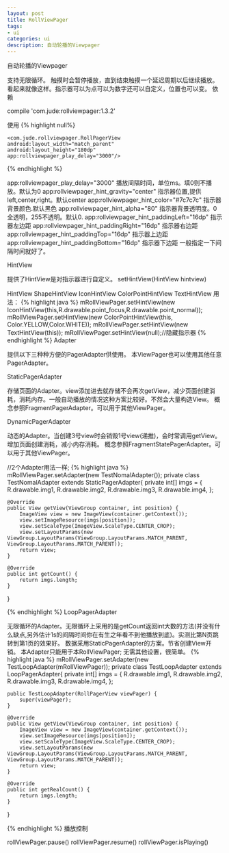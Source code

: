```yaml
---
layout: post
title: RollViewPager
tags:
- ui
categories: ui
description: 自动轮播的Viewpager
---
```

自动轮播的Viewpager

支持无限循环。 触摸时会暂停播放，直到结束触摸一个延迟周期以后继续播放。 看起来就像这样。指示器可以为点可以为数字还可以自定义，位置也可以变。
依赖

compile 'com.jude:rollviewpager:1.3.2'

使用
{% highlight  null%} 

    <com.jude.rollviewpager.RollPagerView
    android:layout_width="match_parent"
    android:layout_height="180dp"
    app:rollviewpager_play_delay="3000"/>

{% endhighlight %} 

app:rollviewpager_play_delay="3000" 播放间隔时间，单位ms。填0则不播放。默认为0 app:rollviewpager_hint_gravity="center" 指示器位置,提供left,center,right。默认center
app:rollviewpager_hint_color="#7c7c7c" 指示器背景颜色.默认黑色
app:rollviewpager_hint_alpha="80" 指示器背景透明度。0全透明，255不透明。默认0.
app:rollviewpager_hint_paddingLeft="16dp" 指示器左边距
app:rollviewpager_hint_paddingRight="16dp" 指示器右边距
app:rollviewpager_hint_paddingTop="16dp" 指示器上边距
app:rollviewpager_hint_paddingBottom="16dp" 指示器下边距
一般指定一下间隔时间就好了。

HintView

提供了HintView是对指示器进行自定义。
setHintView(HintView hintview)

HintView
ShapeHintView
IconHintView
ColorPointHintView
TextHintView
用法：
{% highlight java %} 
mRollViewPager.setHintView(new IconHintView(this,R.drawable.point_focus,R.drawable.point_normal));
mRollViewPager.setHintView(new ColorPointHintView(this, Color.YELLOW,Color.WHITE));
mRollViewPager.setHintView(new TextHintView(this));
mRollViewPager.setHintView(null);//隐藏指示器
{% endhighlight %} 
Adapter

提供以下三种种方便的PagerAdapter供使用。
本ViewPager也可以使用其他任意PagerAdapter。

StaticPagerAdapter

存储页面的Adapter。view添加进去就存储不会再次getView，减少页面创建消耗，消耗内存。一般自动播放的情况这种方案比较好。不然会大量构造View。 概念参照FragmentPagerAdapter。可以用于其他ViewPager。

DynamicPagerAdapter

动态的Adapter。当创建3号view时会销毁1号view(递推)，会时常调用getView。增加页面创建消耗，减小内存消耗。 概念参照FragmentStatePagerAdapter。可以用于其他ViewPager。

//2个Adapter用法一样;
{% highlight java %} 
mRollViewPager.setAdapter(new TestNomalAdapter());
private class TestNomalAdapter extends StaticPagerAdapter{
    private int[] imgs = {
            R.drawable.img1,
            R.drawable.img2,
            R.drawable.img3,
            R.drawable.img4,
    };

    @Override
    public View getView(ViewGroup container, int position) {
        ImageView view = new ImageView(container.getContext());
        view.setImageResource(imgs[position]);
        view.setScaleType(ImageView.ScaleType.CENTER_CROP);
        view.setLayoutParams(new ViewGroup.LayoutParams(ViewGroup.LayoutParams.MATCH_PARENT, ViewGroup.LayoutParams.MATCH_PARENT));
        return view;
    }

    @Override
    public int getCount() {
        return imgs.length;
    }
}

{% endhighlight %} 
LoopPagerAdapter

无限循环的Adapter。无限循环上采用的是getCount返回int大数的方法(并没有什么缺点,另外估计1s的间隔时间你在有生之年看不到他播放到底)。实测比第N页跳转到第1页的效果好。
数据采用StaticPagerAdapter的方案。节省创建View开销。 本Adapter只能用于本RollViewPager;
无需其他设置，很简单。
{% highlight java %} 
mRollViewPager.setAdapter(new TestLoopAdapter(mRollViewPager));
private class TestLoopAdapter extends LoopPagerAdapter{
    private int[] imgs = {
            R.drawable.img1,
            R.drawable.img2,
            R.drawable.img3,
            R.drawable.img4,
    };

    public TestLoopAdapter(RollPagerView viewPager) {
        super(viewPager);
    }

    @Override
    public View getView(ViewGroup container, int position) {
        ImageView view = new ImageView(container.getContext());
        view.setImageResource(imgs[position]);
        view.setScaleType(ImageView.ScaleType.CENTER_CROP);
        view.setLayoutParams(new ViewGroup.LayoutParams(ViewGroup.LayoutParams.MATCH_PARENT, ViewGroup.LayoutParams.MATCH_PARENT));
        return view;
    }

    @Override
    public int getRealCount() {
        return imgs.length;
    }
}

{% endhighlight %} 
播放控制

rollViewPager.pause()
rollViewPager.resume()
rollViewPager.isPlaying()